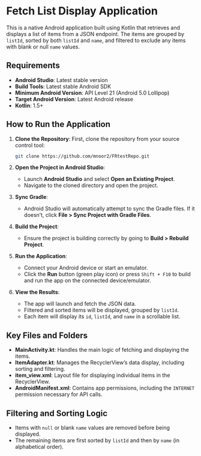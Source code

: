 # Fetch List Display Application

This is a native Android application built using Kotlin that retrieves and displays a list of items from a JSON endpoint. The items are grouped by `listId`, sorted by both `listId` and `name`, and filtered to exclude any items with blank or null `name` values.

## Requirements
- **Android Studio**: Latest stable version
- **Build Tools**: Latest stable Android SDK
- **Minimum Android Version**: API Level 21 (Android 5.0 Lollipop)
- **Target Android Version**: Latest Android release
- **Kotlin**: 1.5+

## How to Run the Application

1. **Clone the Repository**:
   First, clone the repository from your source control tool:
   ```bash
   git clone https://github.com/mnoor2/FRtestRepo.git
   ```

2. **Open the Project in Android Studio**:
   - Launch **Android Studio** and select **Open an Existing Project**.
   - Navigate to the cloned directory and open the project.

3. **Sync Gradle**:
   - Android Studio will automatically attempt to sync the Gradle files. If it doesn’t, click **File > Sync Project with Gradle Files**.

4. **Build the Project**:
   - Ensure the project is building correctly by going to **Build > Rebuild Project**.

5. **Run the Application**:
   - Connect your Android device or start an emulator.
   - Click the **Run** button (green play icon) or press `Shift + F10` to build and run the app on the connected device/emulator.

6. **View the Results**:
   - The app will launch and fetch the JSON data.
   - Filtered and sorted items will be displayed, grouped by `listId`.
   - Each item will display its `id`, `listId`, and `name` in a scrollable list.

## Key Files and Folders
- **MainActivity.kt**: Handles the main logic of fetching and displaying the items.
- **ItemAdapter.kt**: Manages the RecyclerView’s data display, including sorting and filtering.
- **item_view.xml**: Layout file for displaying individual items in the RecyclerView.
- **AndroidManifest.xml**: Contains app permissions, including the `INTERNET` permission necessary for API calls.

## Filtering and Sorting Logic
- Items with `null` or blank `name` values are removed before being displayed.
- The remaining items are first sorted by `listId` and then by `name` (in alphabetical order).
